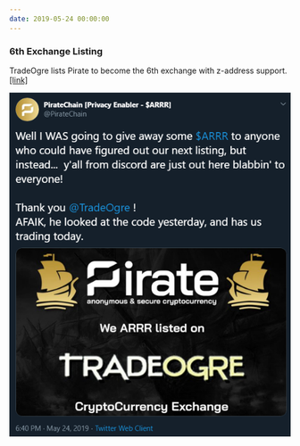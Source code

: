 ```yaml
---
date: 2019-05-24 00:00:00
---
```


### 6th Exchange Listing

TradeOgre lists Pirate to become the 6th exchange with z-address support. [[link]](https://twitter.com/PirateChain/status/1131963234469081093)

[![6th Exchange Listing](assets/img/posts/TradeOgre-ANN.png)](assets/img/posts/TradeOgre-ANN.png)

